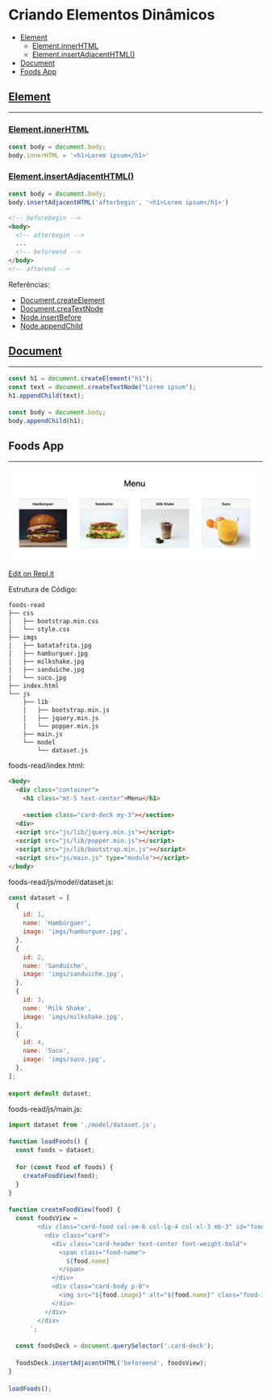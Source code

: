 # Criando Elementos Dinâmicos

  - [Element](#element)
    - [Element.innerHTML](#elementinnerhtml)
    - [Element.insertAdjacentHTML()](#elementinsertadjacenthtml)
  - [Document](#document)
  - [Foods App](#foods-app)

## [Element](https://developer.mozilla.org/en-US/docs/Web/API/Element)

---

### [Element.innerHTML](https://developer.mozilla.org/en-US/docs/Web/API/Element/innerHTML)

```js
const body = document.body;
body.innerHTML = '<h1>Lorem ipsum</h1>'
```

### [Element.insertAdjacentHTML()](https://developer.mozilla.org/en-US/docs/Web/API/Element/insertAdjacentHTML)

```js
const body = document.body;
body.insertAdjacentHTML('afterbegin', '<h1>Lorem ipsum</h1>')
```

```html
<!-- beforebegin -->
<body>
  <!-- afterbegin -->
  ...
  <!-- beforeend -->
</body>
<!-- afterend -->
```

Referências:
  - [Document.createElement](https://developer.mozilla.org/en-US/docs/Web/API/Document/createElement)
  - [Document.creaTextNode](https://developer.mozilla.org/en-US/docs/Web/API/Document/creaTextNode)
  - [Node.insertBefore](https://developer.mozilla.org/en-US/docs/Web/API/Node/insertBefore)
  - [Node.appendChild](https://developer.mozilla.org/en-US/docs/Web/API/Node/appendChild)

## [Document](https://developer.mozilla.org/en-US/docs/Web/API/Document)

---

```js
const h1 = document.createElement("h1");
const text = document.createTextNode("Lorem ipsum");
h1.appendChild(text);

const body = document.body;
body.appendChild(h1);
```

## Foods App

---

[![](assets/foods-read.png)](https://foods-read.lucachaves.repl.co/)

[Edit on Repl.it](https://replit.com/@lucachaves/foods-read?v=1)

Estrutura de Código:

```
foods-read
├── css
│   ├── bootstrap.min.css
│   └── style.css
├── imgs
│   ├── batatafrita.jpg
│   ├── hamburguer.jpg
│   ├── milkshake.jpg
│   ├── sanduiche.jpg
│   └── suco.jpg
├── index.html
└── js
    ├── lib
    │   ├── bootstrap.min.js
    │   ├── jquery.min.js
    │   └── popper.min.js
    ├── main.js
    └── model
        └── dataset.js
```

foods-read/index.html:
```html
<body>
  <div class="container">
    <h1 class="mt-5 text-center">Menu</h1>

    <section class="card-deck my-3"></section>
  <div>
  <script src="js/lib/jquery.min.js"></script>
  <script src="js/lib/popper.min.js"></script>
  <script src="js/lib/bootstrap.min.js"></script>
  <script src="js/main.js" type="module"></script>
</body>
```

foods-read/js/model/dataset.js:
```js
const dataset = [
  {
    id: 1,
    name: 'Hambúrguer',
    image: 'imgs/hamburguer.jpg',
  },
  {
    id: 2,
    name: 'Sanduíche',
    image: 'imgs/sanduiche.jpg',
  },
  {
    id: 3,
    name: 'Milk Shake',
    image: 'imgs/milkshake.jpg',
  },
  {
    id: 4,
    name: 'Suco',
    image: 'imgs/suco.jpg',
  },
];

export default dataset;
```

foods-read/js/main.js:
```js
import dataset from './model/dataset.js';

function loadFoods() {
  const foods = dataset;

  for (const food of foods) {
    createFoodView(food);
  }
}

function createFoodView(food) {
  const foodsView = `
        <div class="card-food col-sm-6 col-lg-4 col-xl-3 mb-3" id="food-${food.id}">
          <div class="card">
            <div class="card-header text-center font-weight-bold">
              <span class="food-name">
                ${food.name}
              </span>
            </div>
            <div class="card-body p-0">
              <img src="${food.image}" alt="${food.name}" class="food-image w-100">
            </div>
          </div>
        </div>
      `;

  const foodsDeck = document.querySelector('.card-deck');

  foodsDeck.insertAdjacentHTML('beforeend', foodsView);
}

loadFoods();
```

